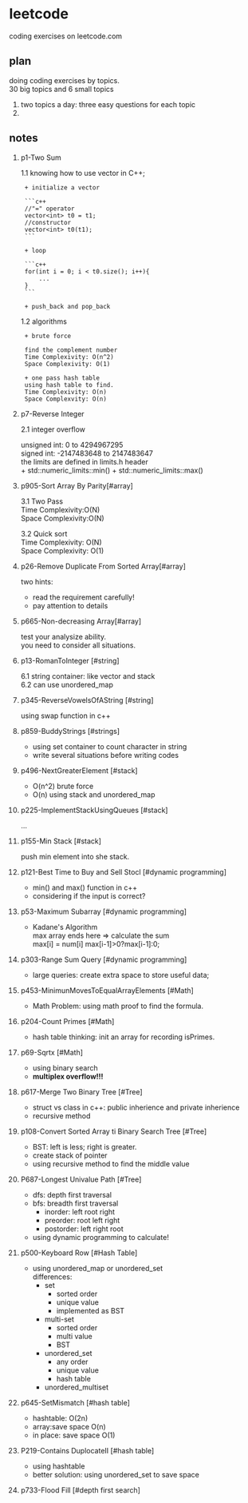 # leetcode
coding exercises on leetcode.com
## plan
doing coding exercises by topics.  
30 big topics and 6 small topics  
1. two topics a day: three easy questions for each topic
2. 

## notes
1. p1-Two Sum

	1.1 knowing how to use vector in C++;

		+ initialize a vector 
	
		```c++
		//"=" operator
		vector<int> t0 = t1;
		//constructor
		vector<int> t0(t1);
		```
	
		+ loop
	
		```c++
		for(int i = 0; i < t0.size(); i++){
			...
		}
		```
	
		+ push_back and pop_back

	1.2 algorithms
		
		+ brute force
		
		find the complement number  
		Time Complexivity: O(n^2)  
		Space Complexivity: O(1)  
		
		+ one pass hash table  
		using hash table to find.  
		Time Complexivity: O(n)  
		Space Complexvity: O(n)  
	
2. p7-Reverse Integer
   
   2.1 integer overflow
   
   unsigned int: 0 to 4294967295  
   signed int: -2147483648 to 2147483647  
   the limits are defined in limits.h header  
	   + std::numeric_limits<int>::min()
	   + std::numeric_limits<int>::max()
   
		
3. p905-Sort Array By Parity[#array]

	3.1 Two Pass  
	Time Complexivity:O(N)  
	Space Complexivity:O(N)  
	
	3.2 Quick sort  
	Time Complexivity: O(N)  
	Space Complexivity: O(1)  
	
4. p26-Remove Duplicate From Sorted Array[#array]
   
   two hints:  
   + read the requirement carefully!  
   + pay attention to details  
   
5. p665-Non-decreasing Array[#array]
   
   test your analysize ability.  
   you need to consider all situations.  
   
6. p13-RomanToInteger [#string]

	6.1 string container: like vector and stack  
	6.2 can use unordered_map

7. p345-ReverseVowelsOfAString [#string]

	using swap function in c++

8. p859-BuddyStrings [#strings]

	+ using set container to count character in string  
	+ write several situations before writing codes  

9. p496-NextGreaterElement [#stack]

	+ O(n^2) brute force  
	+ O(n) using stack and unordered_map  

10. p225-ImplementStackUsingQueues [#stack]

	...
	
11. p155-Min Stack [#stack]

	push min element into she stack.

12. p121-Best Time to Buy and Sell Stocl [#dynamic programming]

	+ min() and max() function in c++  
	+ considering if the input is correct?  
	
13. p53-Maximum Subarray [#dynamic programming]

	+ Kadane's Algorithm  
	  max array ends here => calculate the sum  
	  max[i] = num[i] max[i-1]>0?max[i-1]:0;  

14. p303-Range Sum Query [#dynamic programming]

	+ large queries: create extra space to store useful data;  
	
15. p453-MinimunMovesToEqualArrayElements [#Math]

	+ Math Problem: using math proof to find the formula.
	
16. p204-Count Primes [#Math]

	+ hash table thinking: init an array for recording isPrimes.

17. p69-Sqrtx [#Math]

	+ using binary search  
	+ **multiplex overflow!!!**  

18. p617-Merge Two Binary Tree [#Tree]

	+ struct vs class in c++: public inherience and private inherience
	+ recursive method

19. p108-Convert Sorted Array ti Binary Search Tree [#Tree]
	
	+ BST: left is less; right is greater.
	+ create stack of pointer
	+ using recursive method to find the middle value
	
20. P687-Longest Univalue Path [#Tree]
	
	+ dfs: depth first traversal
	+ bfs: breadth first traversal  
	  + inorder: left root right
	  + preorder: root left right
	  + postorder: left right root
	+ using dynamic programming to calculate!

21. p500-Keyboard Row [#Hash Table]

	+ using unordered_map or unordered_set  
		differences:
		+ set
		  + sorted order
		  + unique value
		  + implemented as BST
		+ multi-set
		  + sorted order
		  + multi value
		  + BST
		+ unordered_set
		  + any order
		  + unique value
		  + hash table
		+ unordered_multiset

22. p645-SetMismatch [#hash table]

	+ hashtable: O(2n)
	+ array:save space O(n)
	+ in place: save space O(1)
		
23. P219-Contains DuplocateII [#hash table]

	+ using hashtable
	+ better solution: using unordered_set to save space

24. p733-Flood Fill [#depth first search]

	

